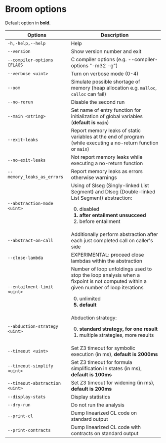 # Broom options

Default option in **bold**.

| Options                        | Description |
| ------------------------------ | --- |
| `-h,-help,--help`              | Help |
| `--version`                    | Show version number and exit ||
| `--compiler-options CFLAGS`    | C compiler options (e.g. --compiler-options "-m32 -g")|
| `--verbose <uint>`             | Turn on verbose mode (0-4)
| `--oom`                        | Simulate possible shortage of memory (heap allocation e.g. `malloc`, `calloc` can fail) |
| `--no-rerun`                   | Disable the second run|
| `--main <string>`              | Set name of entry function for initialization of global variables (<b>default is `main`</b>)|
| `--exit-leaks`                 | Report memory leaks of static variables at the end of program (while executing a no-return function or `main`)|
| `--no-exit-leaks`              | Not report memory leaks while executing a no-return function |
| `--memory_leaks_as_errors`     | Report memory leaks as errors otherwise warnings|
| `--abstraction-mode <uint>`    | Using of Slseg (Singly-linked List Segment) and Dlseg (Double-linked List Segment) abstraction: <ol><li value="0">disabled</li> <b><li>after entailment unsucceed</li></b> <li>before entailment</li></ol> |
| `--abstract-on-call`           | Additionally perform abstraction after each just completed call on caller's side|
| `--close-lambda`               | EXPERIMENTAL: proceed close lambdas within the abstraction|
| `--entailment-limit <uint>`    | Number of loop unfoldings used to stop the loop analysis when a fixpoint is not computed within a given number of loop iterations <ol><li value="0">unlimited</li> <b><li value="5">default</li></b> </ol> |
| `--abduction-strategy <uint>`  | Abduction strategy: <ol><b><li value="0"> standard strategy, for one result </b> <li>multiple strategies, more results </li></ol>|
| `--timeout <uint>`             | Set Z3 timeout for symbolic execution (in ms), <b>default is 2000ms</b>|
| `--timeout-simplify <uint>`    | Set Z3 timeout for formula simplification in states (in ms), <b>default is 100ms</b>|
| `--timeout-abstraction <uint>` | Set Z3 timeout for widening (in ms), <b>default is 200ms</b>|
| `--display-stats`              | Display statistics|
| `--dry-run`                    | Do not run the analysis|
| `--print-cl`                   | Dump linearized CL code on standard output|
| `--print-contracts`            | Dump linearized CL code with contracts on standard output |
